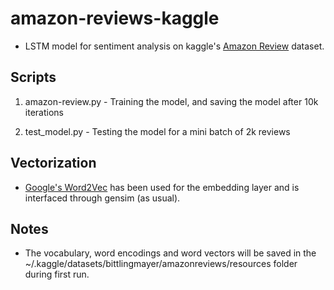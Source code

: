 

# amazon-reviews-kaggle

* LSTM model for sentiment analysis on kaggle's [Amazon Review](https://www.kaggle.com/bittlingmayer/amazonreviews/) dataset.

## Scripts

1. amazon-review.py - Training the model, and saving the model after 10k iterations

2. test_model.py - Testing the model for a mini batch of 2k reviews

## Vectorization 

* [Google's Word2Vec](https://drive.google.com/file/d/0B7XkCwpI5KDYNlNUTTlSS21pQmM/edit) has been used for the embedding layer and is interfaced through gensim (as usual).

## Notes

* The vocabulary, word encodings and word vectors will be saved in the ~/.kaggle/datasets/bittlingmayer/amazonreviews/resources folder during first run.



